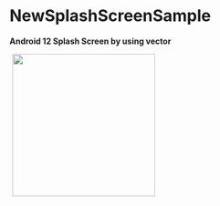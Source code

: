 # NewSplashScreenSample
**Android 12 Splash Screen by using vector**


<img src= "https://user-images.githubusercontent.com/41166029/169264908-e5d7f787-3625-434a-94bd-a74440daec25.gif" width="250" hspace="5"/> 


